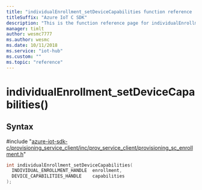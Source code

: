 ```yaml
---                             
title: "individualEnrollment_setDeviceCapabilities function reference | Microsoft Docs" 
titleSuffix: "Azure IoT C SDK"            
description: "This is the function reference page for individualEnrollment_setDeviceCapabilities() in the Azure IoT C SDK. This SDK is used with Azure IoT Hub and Azure IoT Hub Device Provisioning Service"            
manager: timlt                 
author: wesmc7777              
ms.author: wesmc               
ms.date: 10/11/2018                    
ms.service: "iot-hub"             
ms.custom: ""                
ms.topic: "reference"        
---                            
```


# individualEnrollment_setDeviceCapabilities()

## Syntax

\#include "[azure-iot-sdk-c/provisioning_service_client/inc/prov_service_client/provisioning_sc_enrollment.h](../provisioning-sc-enrollment-h.md)"  
```C
int individualEnrollment_setDeviceCapabilities(
  INDIVIDUAL_ENROLLMENT_HANDLE  enrollment,
  DEVICE_CAPABILITIES_HANDLE    capabilities
);
```

